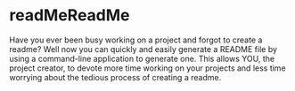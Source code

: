 # readMeReadMe
Have you ever been busy working on a project and forgot to create a readme? Well now you can quickly and easily generate a README file by using a command-line application to generate one. This allows YOU, the project creator, to devote more time working on your projects and less time worrying about the tedious process of creating a readme. 
